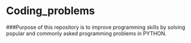 # Coding_problems

###Purpose of this repository is to improve programming skills by solving popular and commonly asked programming problems in PYTHON.
